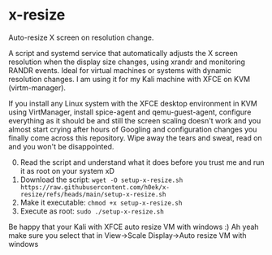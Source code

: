 # x-resize
Auto-resize X screen on resolution change.

A script and systemd service that automatically adjusts the X screen resolution when the display size changes, using xrandr and monitoring RANDR events. Ideal for virtual machines or systems with dynamic resolution changes.
I am using it for my Kali machine with XFCE on KVM (virtm-manager).

If you install any Linux system with the XFCE desktop environment in KVM using VirtManager, install spice-agent and qemu-guest-agent, configure everything as it should be and still the screen scaling doesn't work and you almost start crying after hours of Googling and configuration changes you finally come across this repository. Wipe away the tears and sweat, read on and you won't be disappointed.

0. Read the script and understand what it does before you trust me and run it as root on your system xD
1. Download the script:
```wget -O setup-x-resize.sh https://raw.githubusercontent.com/h0ek/x-resize/refs/heads/main/setup-x-resize.sh```
2. Make it executable:
```chmod +x setup-x-resize.sh```
3. Execute as root:
```sudo ./setup-x-resize.sh```

Be happy that your Kali with XFCE auto resize VM with windows :) Ah yeah make sure you select that in View->Scale Display->Auto resize VM with windows
